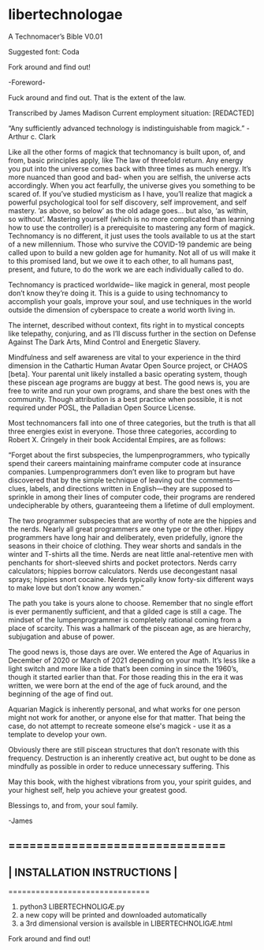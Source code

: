 # libertechnologae
A Technomacer’s Bible 
V0.01

Suggested font: Coda

Fork around and find out!

-Foreword-

Fuck around and find out.
That is the extent of the law.

Transcribed by James Madison
Current employment situation:
[REDACTED]

“Any sufficiently advanced technology is indistinguishable from magick.”
-Arthur c. Clark

Like all the other forms of magick that technomancy is built upon, of, and from, basic principles apply, like The law of threefold return. Any energy you put into the universe comes back with three times as much energy. It’s more nuanced than good and bad- when you are selfish, the universe acts accordingly. When you act fearfully, the universe gives you something to be scared of.
If you’ve studied mysticism as I have, you’ll realize that magick a powerful psychological tool for self discovery, self improvement, and self mastery. ’as above, so below’ as the old adage goes… but also, ‘as within, so without’. Mastering yourself (which is no more complicated than learning how to use the controller) is a prerequisite to mastering any form of magick.
Technomancy is no different, it just uses the tools available to us at the start of a new millennium. Those who survive the COVID-19 pandemic are being called upon to build a new golden age for humanity. Not all of us will make it to this promised land, but we owe it to each other, to all humans past, present, and future, to do the work we are each individually called to do.

Technomancy is practiced worldwide– like magick in general, most people don’t know they’re doing it. This is a guide to using technomancy to accomplish your goals, improve your soul, and use techniques in the world outside the dimension of cyberspace to create a world worth living in.

The internet, described without context, fits right in to mystical concepts like telepathy, conjuring, and as I’ll discuss further in the section on Defense Against The Dark Arts, Mind Control and Energetic Slavery. 

Mindfulness and self awareness are vital to your experience in the third dimension in the Cathartic Human Avatar Open Source project, or CHAOS [beta]. Your parental unit likely installed a basic operating system, though these piscean age programs are buggy at best. The good news is, you are free to write and run your own programs, and share the best ones with the community. Though attribution is a best practice when possible, it is not required under POSL, the Palladian Open Source License.

Most technomancers fall into one of three categories, but the truth is that all three energies exist in everyone. Those three categories, according to Robert X. Cringely in their book Accidental Empires, are as follows:

“Forget about the first subspecies, the lumpenprogrammers, who typically spend their careers maintaining mainframe computer code at insurance companies. Lumpenprogrammers don’t even like to program but have discovered that by the simple technique of leaving out the comments—clues, labels, and directions written in English—they are supposed to sprinkle in among their lines of computer code, their programs are rendered undecipherable by others, guaranteeing them a lifetime of dull employment.

The two programmer subspecies that are worthy of note are the hippies and the nerds. Nearly all great programmers are one type or the other. Hippy programmers have long hair and deliberately, even pridefully, ignore the seasons in their choice of clothing. They wear shorts and sandals in the winter and T-shirts all the time. Nerds are neat little anal-retentive men with penchants for short-sleeved shirts and pocket protectors. Nerds carry calculators; hippies borrow calculators. Nerds use decongestant nasal sprays; hippies snort cocaine. Nerds typically know forty-six different ways to make love but don’t know any women.”

The path you take is yours alone to choose. Remember that no single effort is ever permanently sufficient, and that a gilded cage is still a cage. The mindset of the lumpenprogrammer is completely rational coming from a place of scarcity. This was a hallmark of the piscean age, as are hierarchy, subjugation and abuse of power.

The good news is, those days are over. We entered the Age of Aquarius in December of 2020 or March of 2021 depending on your math. It’s less like a light switch and more like a tide that’s been coming in since the 1960’s, though it started earlier than that. For those reading this in the era it was written, we were born at the end of the age of fuck around, and the beginning of the age of find out.

Aquarian Magick is inherently personal, and what works for one person might not work for another, or anyone else for that matter. That being the case, do not attempt to recreate someone else's magick - use it as a template to develop your own.

Obviously there are still piscean structures that don’t resonate with this frequency. Destruction is an inherently creative act, but ought to be done as mindfully as possible in order to reduce unnecessary suffering. This

May this book, with the highest vibrations from you, your spirit guides, and your highest self, help you achieve your greatest good.

Blessings to, and from, your soul family.

-James

===============================
 -----------------------------
 | INSTALLATION INSTRUCTIONS |
 -----------------------------
===============================

1. python3 LIBERTECHNOLIGÆ.py
2. a new copy will be printed and downloaded automatically
3. a 3rd dimensional version is availsble in LIBERTECHNOLIGÆ.html

Fork around and find out!
